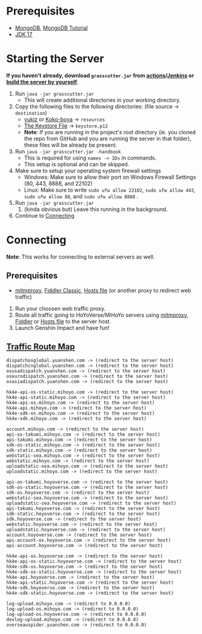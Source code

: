 # Prerequisites
- [MongoDB](https://www.mongodb.com/try/download/community), [MongoDB Tutorial](https://github.com/Grasscutters/Grasscutter/wiki/Resources#mongodb-tutorial)
- [JDK 17](https://www.oracle.com/java/technologies/javase/jdk17-archive-downloads.html)

# Starting the Server
**If you haven't already, download `grasscutter.jar` from [actions](https://github.com/Grasscutters/Grasscutter/releases)/[Jenkins](https://jenkins.4benj.com/job/Grasscutters/job/Grasscutter/lastSuccessfulBuild/) or [build the server by yourself](https://github.com/Grasscutters/Grasscutter/wiki/Building)**.

1. Run `java -jar grasscutter.jar`
   - This will create additional directories in your working directory.
2. Copy the following files to the following directories: (file source -> `destination`)
   - [yukiz](https://gitlab.com/yukiz/GrasscutterResources/) or [Koko-boya](https://github.com/Koko-boya/Grasscutter_Resources) -> `resources`
   - [The Keystore File](https://github.com/Grasscutters/Grasscutter/blob/main/keystore.p12) -> `keystore.p12`
   - **Note**: If you are running in the project's root directory (ie. you cloned the repo from GitHub and you are running the server in that folder), these files will be already be present.
3. Run `java -jar grasscutter.jar -handbook`
   - This is required for using `names -> IDs` in commands.
   - This setup is optional and can be skipped.
4. Make sure to setup your operating system firewall settings
   - Windows: Make sure to allow their port on Windows Firewall Settings (80, 443, 8888, and 22102)
   - Linux: Make sure to write `sudo ufw allow 22102`, `sudo ufw allow 443`, `sudo ufw allow 80`, and `sudo ufw allow 8888` .
4. Run `java -jar grasscutter.jar`
   1. (kinda obvious but) Leave this running in the background.
5. Continue to [Connecting](#connecting)

# Connecting
**Note**: This works for connecting to external servers as well.

## Prerequisites
- [mitmproxy](https://mitmproxy.org/), [Fiddler Classic](https://telerik-fiddler.s3.amazonaws.com/fiddler/FiddlerSetup.exe), [Hosts file](https://github.com/Grasscutters/Grasscutter/wiki/Resources#hosts-file) (or another proxy to redirect web traffic)

1. Run your choosen web traffic proxy.
2. Route all traffic going to HoYoVerse/MiHoYo servers using [mitmproxy](https://github.com/Grasscutters/Grasscutter#:~:text=mitmdump:), [Fiddler](https://github.com/Grasscutters/Grasscutter#:~:text=Fiddler%20Classic:) or [Hosts file](https://github.com/Grasscutters/Grasscutter/wiki/Resources#hosts-file) to the server host.
3. Launch Genshin Impact and have fun!

## [Traffic Route Map](https://github.com/Grasscutters/Grasscutter/issues/1447)
```
dispatchosglobal.yuanshen.com -> (redirect to the server host)
dispatchcnglobal.yuanshen.com -> (redirect to the server host)
osusadispatch.yuanshen.com -> (redirect to the server host)
oseurodispatch.yuanshen.com -> (redirect to the server host)
osasiadispatch.yuanshen.com -> (redirect to the server host)

hk4e-api-os-static.mihoyo.com -> (redirect to the server host)
hk4e-api-static.mihoyo.com -> (redirect to the server host)
hk4e-api-os.mihoyo.com -> (redirect to the server host)
hk4e-api.mihoyo.com -> (redirect to the server host)
hk4e-sdk-os.mihoyo.com -> (redirect to the server host)
hk4e-sdk.mihoyo.com -> (redirect to the server host)

account.mihoyo.com -> (redirect to the server host)
api-os-takumi.mihoyo.com -> (redirect to the server host)
api-takumi.mihoyo.com -> (redirect to the server host)
sdk-os-static.mihoyo.com -> (redirect to the server host)
sdk-static.mihoyo.com -> (redirect to the server host)
webstatic-sea.mihoyo.com -> (redirect to the server host)
webstatic.mihoyo.com -> (redirect to the server host)
uploadstatic-sea.mihoyo.com -> (redirect to the server host)
uploadstatic.mihoyo.com -> (redirect to the server host)

api-os-takumi.hoyoverse.com -> (redirect to the server host)
sdk-os-static.hoyoverse.com -> (redirect to the server host)
sdk-os.hoyoverse.com -> (redirect to the server host)
webstatic-sea.hoyoverse.com -> (redirect to the server host)
uploadstatic-sea.hoyoverse.com -> (redirect to the server host)
api-takumi.hoyoverse.com -> (redirect to the server host)
sdk-static.hoyoverse.com -> (redirect to the server host)
sdk.hoyoverse.com -> (redirect to the server host)
webstatic.hoyoverse.com -> (redirect to the server host)
uploadstatic.hoyoverse.com -> (redirect to the server host)
account.hoyoverse.com -> (redirect to the server host)
api-account-os.hoyoverse.com -> (redirect to the server host)
api-account.hoyoverse.com -> (redirect to the server host)

hk4e-api-os.hoyoverse.com -> (redirect to the server host)
hk4e-api-os-static.hoyoverse.com -> (redirect to the server host)
hk4e-sdk-os.hoyoverse.com -> (redirect to the server host)
hk4e-sdk-os-static.hoyoverse.com -> (redirect to the server host)
hk4e-api.hoyoverse.com -> (redirect to the server host)
hk4e-api-static.hoyoverse.com -> (redirect to the server host)
hk4e-sdk.hoyoverse.com -> (redirect to the server host)
hk4e-sdk-static.hoyoverse.com -> (redirect to the server host)

log-upload.mihoyo.com -> (redirect to 0.0.0.0)
log-upload-os.mihoyo.com -> (redirect to 0.0.0.0)
log-upload-os.hoyoverse.com -> (redirect to 0.0.0.0)
devlog-upload.mihoyo.com -> (redirect to 0.0.0.0)
overseauspider.yuanshen.com -> (redirect to 0.0.0.0)
```
